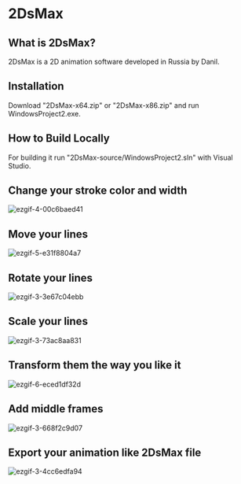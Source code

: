 # 2DsMax
## What is 2DsMax?
2DsMax is a 2D animation software developed in Russia by Danil. 
## Installation
Download "2DsMax-x64.zip" or "2DsMax-x86.zip" and run WindowsProject2.exe.
## How to Build Locally
For building it run "2DsMax-source/WindowsProject2.sln" with Visual Studio.
## Change your stroke color and width
![ezgif-4-00c6baed41](https://github.com/Pythonese/2DsMax/assets/127021579/2eaf9f86-f6c2-4ff2-b03b-fc2de4056201)

## Move your lines
![ezgif-5-e31f8804a7](https://github.com/Pythonese/2DsMax/assets/127021579/e509e7ce-9e78-49a0-b41d-9bc0cc0b017b)

## Rotate your lines
![ezgif-3-3e67c04ebb](https://github.com/Pythonese/2DsMax/assets/127021579/3936397f-5ee8-4f23-8a5a-fdce893afa6e)

## Scale your lines
![ezgif-3-73ac8aa831](https://github.com/Pythonese/2DsMax/assets/127021579/e9bd3725-73d7-4588-b24c-896b01d93732)

## Transform them the way you like it
![ezgif-6-eced1df32d](https://github.com/Pythonese/2DsMax/assets/127021579/56f70301-1455-439d-9a13-72f7a0fb7c25)

## Add middle frames
![ezgif-3-668f2c9d07](https://github.com/Pythonese/2DsMax/assets/127021579/95067523-f76a-4a7b-a40e-1f2fa41d0436)

## Export your animation like 2DsMax file
![ezgif-3-4cc6edfa94](https://github.com/Pythonese/2DsMax/assets/127021579/3032490b-b24d-4ab1-bd20-4e4bc2f2bba3)
